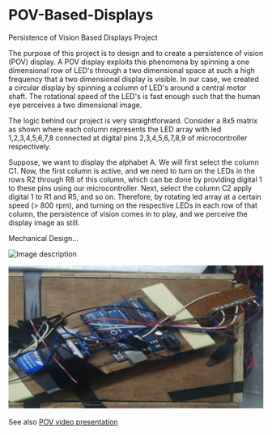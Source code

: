 # POV-Based-Displays
Persistence of Vision Based Displays Project

The purpose of this project is to design and to create a persistence of vision (POV) display. A POV display exploits this phenomena by spinning a one dimensional row of LED's through a two dimensional space at such a high frequency that a two dimensional display is visible. In our case, we created a circular display by spinning a column of LED's around a central motor shaft. The rotational speed of the LED's is fast enough such that the human eye perceives a two dimensional image.

The logic behind our project is very straightforward. Consider a 8x5 matrix as shown where each column represents
the LED array with led 1,2,3,4,5,6,7,8 connected at digital pins 2,3,4,5,6,7,8,9 of microcontroller respectively.

Suppose, we want to display the alphabet A. We will first select the column C1. Now, the first column is active, and we need to turn on the LEDs in the rows R2 through R8 of this column, which can be done by providing digital 1 to these pins using our microcontroller. Next, select the column C2 apply digital 1 to R1 and R5, and so on. Therefore, by rotating led array at a certain speed (> 800 rpm), and turning on the respective LEDs in each row of that column, the persistence of vision comes in to play, and we perceive the display image as still.

Mechanical Design...

 ![Image description](https://github.com/ShounakCy/POV-Based-Displays/blob/main/Picture6.png)

 ![Image description](https://github.com/ShounakCy/POV-Based-Displays/blob/main/Picture7.png)

See also [POV video presentation](https://www.facebook.com/robenky.svc/videos/1630431333874883/) 


